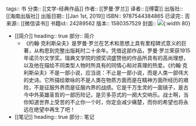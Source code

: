 tags:: 书
分类:: [[文学-经典作品]]
作者:: [[罗曼·罗兰]]
译者:: [[傅雷]]
出版社:: [[海南出版社]]
出版日期:: [[Jan 1st, 2019]]
ISBN:: 9787544384865
已读完:: 否
来源:: [[微信读书]]
书籍id:: 24289562
版本:: 1580357529
封面:: ![](https://weread-1258476243.file.myqcloud.com/weread/cover/56/YueWen_24289562/s_YueWen_24289562.jpg){:width 80}

- [[简介]]
  heading:: true
  部分:: 简介
	- 《约翰·克利斯朵夫》是罗曼·罗兰在艺术和思想上具有里程碑式意义的巨著，从构思到完整出版耗时二十余年。凭借这部作品，罗曼·罗兰荣获1915年诺贝尔文学奖。瑞典文学院的颁奖词盛赞他的作品所具有的高尚理想，以及他在描绘不同类型人物时所具有的同情心和对真理的热爱。《约翰·克利斯朵夫》不是一部小说，应当说：不止是一部小说，而是人类一部伟大的史诗。它所描绘歌咏的不是人类在物质方面而是在精神方面所经历的艰险，不是征服外界而是征服内界的战绩。它是千万生灵的一面镜子，是古今中外英雄圣哲的一部历险记，是贝多芬式的一阕大交响乐。战士啊，当你知道世界上受苦的不止你一个时，你定会减少痛楚，而你的希望也将永远在绝望中再生了吧！
- [[笔记]]
  heading:: true
  部分:: 笔记
